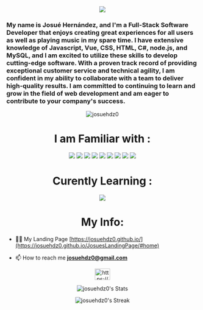 
 <div align="center">
    <img src="https://capsule-render.vercel.app/api?type=waving&color=auto&height=300&section=header&text=Hey!%20I%20am%20Josué.&fontSize=90">
  </div>
<h3 align="">My name is Josué Hernández, and I'm a Full-Stack Software Developer that enjoys creating great experiences for all users as well as playing music in my spare time. I have extensive knowledge of Javascript, Vue, CSS, HTML, C#, node.js, and MySQL, and I am excited to utilize these skills to develop cutting-edge software. With a proven track record of providing exceptional customer service and technical agility, I am confident in my ability to collaborate with a team to deliver high-quality results. I am committed to continuing to learn and grow in the field of web development and am eager to contribute to your company's success.</h3>

<p align="center"> <img src="https://komarev.com/ghpvc/?username=josuehdz0&label=Profile%20views&color=0e75b6&style=flat" alt="josuehdz0" /> </p>

<div align="center">
  <h1>I am Familiar with :</h1>
</div>
<div align="center">
    <img src="https://img.shields.io/badge/JavaScript-F7DF1E.svg?style=for-the-badge&logo=JavaScript&logoColor=black">
    <img src="https://img.shields.io/badge/Vue.js-4FC08D.svg?style=for-the-badge&logo=vuedotjs&logoColor=white">
    <img src="https://img.shields.io/badge/.NET-512BD4.svg?style=for-the-badge&logo=dotnet&logoColor=white">
    <img src="https://img.shields.io/badge/C%20Sharp-239120.svg?style=for-the-badge&logo=C-Sharp&logoColor=white">
    <img src="https://img.shields.io/badge/Node.js-339933.svg?style=for-the-badge&logo=nodedotjs&logoColor=white">
    <img src="https://img.shields.io/badge/Sass-CC6699.svg?style=for-the-badge&logo=Sass&logoColor=white">
    <img src="https://img.shields.io/badge/Visual%20Studio%20Code-007ACC.svg?style=for-the-badge&logo=Visual-Studio-Code&logoColor=white">
    <img src="https://img.shields.io/badge/MongoDB-47A248.svg?style=for-the-badge&logo=MongoDB&logoColor=white">
    <img src="https://img.shields.io/badge/MySQL-4479A1.svg?style=for-the-badge&logo=MySQL&logoColor=white">


</div>



<div align="center">
  <h1>Curently Learning :</h1>
</div>
<div align="center">
    <img src="https://img.shields.io/badge/React-61DAFB.svg?style=for-the-badge&logo=React&logoColor=black">
   
</div>



<div align="center">
  <h1>My Info:</h1>
</div>









- 👨‍💻 My Landing Page [https://josuehdz0.github.io/](https://josuehdz0.github.io/JosuesLandingPage/#home)

- 📫 How to reach me **josuehdz0@gmail.com**


<p align="center">
<a href="https://www.linkedin.com/in/josuehdz0/" target="blank"><img align="center" src="https://raw.githubusercontent.com/rahuldkjain/github-profile-readme-generator/master/src/images/icons/Social/linked-in-alt.svg" alt="https://www.linkedin.com/in/josuehdz0/" height="30" width="40" /></a>
</p>

<div align="center">
    

![josuehdz0's Stats](https://github-readme-stats.vercel.app/api?username=josuehdz0&theme=vue-dark&show_icons=true&hide_border=true&count_private=true)

![josuehdz0's Streak](https://github-readme-streak-stats.herokuapp.com/?user=josuehdz0&theme=vue-dark&hide_border=true)

</div>

